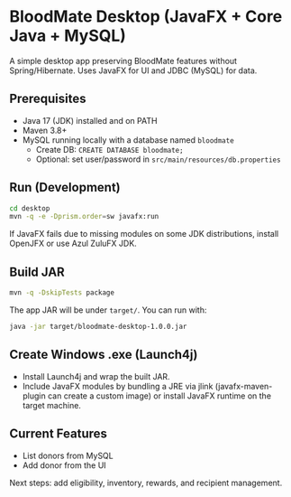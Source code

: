 # BloodMate Desktop (JavaFX + Core Java + MySQL)

A simple desktop app preserving BloodMate features without Spring/Hibernate. Uses JavaFX for UI and JDBC (MySQL) for data.

## Prerequisites
- Java 17 (JDK) installed and on PATH
- Maven 3.8+
- MySQL running locally with a database named `bloodmate`
  - Create DB: `CREATE DATABASE bloodmate;`
  - Optional: set user/password in `src/main/resources/db.properties`

## Run (Development)
```bash
cd desktop
mvn -q -e -Dprism.order=sw javafx:run
```
If JavaFX fails due to missing modules on some JDK distributions, install OpenJFX or use Azul ZuluFX JDK.

## Build JAR
```bash
mvn -q -DskipTests package
```
The app JAR will be under `target/`. You can run with:
```bash
java -jar target/bloodmate-desktop-1.0.0.jar
```

## Create Windows .exe (Launch4j)
- Install Launch4j and wrap the built JAR.
- Include JavaFX modules by bundling a JRE via jlink (javafx-maven-plugin can create a custom image) or install JavaFX runtime on the target machine.

## Current Features
- List donors from MySQL
- Add donor from the UI

Next steps: add eligibility, inventory, rewards, and recipient management.
